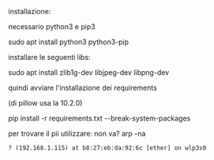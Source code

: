 
installazione:

necessario python3 e pip3

sudo apt install python3 python3-pip

installare le seguenti libs:

sudo apt install zlib1g-dev libjpeg-dev libpng-dev

quindi avviare l'installazione dei requirements

(di pillow usa la 10.2.0)

pip install -r requirements.txt --break-system-packages

per trovare il pii utilizzare: non va?
arp -na

	? (192.168.1.115) at b8:27:eb:da:92:6c [ether] on wlp3s0


